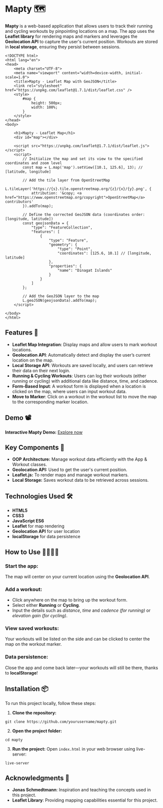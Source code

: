 # Mapty 🗺️

**Mapty** is a web-based application that allows users to track their running and cycling workouts by pinpointing locations on a map. The app uses the **Leaflet library** for rendering maps and markers and leverages the **Geolocation API** to capture the user's current position. Workouts are stored in **local storage**, ensuring they persist between sessions.

```
<!DOCTYPE html>
<html lang="en">
<head>
    <meta charset="UTF-8">
    <meta name="viewport" content="width=device-width, initial-scale=1.0">
    <title>Mapty - Leaflet Map with GeoJSON</title>
    <link rel="stylesheet" href="https://unpkg.com/leaflet@1.7.1/dist/leaflet.css" />
    <style>
        #map {
            height: 500px;
            width: 100%;
        }
    </style>
</head>
<body>

    <h1>Mapty - Leaflet Map</h1>
    <div id="map"></div>

    <script src="https://unpkg.com/leaflet@1.7.1/dist/leaflet.js"></script>
    <script>
        // Initialize the map and set its view to the specified coordinates and zoom level
        const map = L.map('map').setView([10.1, 125.6], 13); // [latitude, longitude]

        // Add the tile layer from OpenStreetMap
        L.tileLayer('https://{s}.tile.openstreetmap.org/{z}/{x}/{y}.png', {
            attribution: '&copy; <a href="https://www.openstreetmap.org/copyright">OpenStreetMap</a> contributors'
        }).addTo(map);

        // Define the corrected GeoJSON data (coordinates order: [longitude, latitude])
        const geojsonData = {
            "type": "FeatureCollection",
            "features": [
                {
                    "type": "Feature",
                    "geometry": {
                        "type": "Point",
                        "coordinates": [125.6, 10.1] // [longitude, latitude]
                    },
                    "properties": {
                        "name": "Dinagat Islands"
                    }
                }
            ]
        };

        // Add the GeoJSON layer to the map
        L.geoJSON(geojsonData).addTo(map);
    </script>

</body>
</html>
```
## Features 🌟

- **Leaflet Map Integration**: Display maps and allow users to mark workout locations.
- **Geolocation API**: Automatically detect and display the user’s current location on the map.
- **Local Storage API**: Workouts are saved locally, and users can retrieve their data on their next login.
- **Running & Cycling Workouts**: Users can log their workouts (either running or cycling) with additional data like distance, time, and cadence.
- **Form-Based Input**: A workout form is displayed when a location is clicked on the map, where users can input workout data.
- **Move to Marker**: Click on a workout in the workout list to move the map to the corresponding marker location.

## Demo 📽️
**Interactive Mapty Demo:** [Explore now](https://mostafa-ehab22.github.io/Mapty-Workout-Tracker/)

## Key Components 🔑
- **OOP Architecture:** Manage workout data efficiently with the App & Workout classes.
- **Geolocation API:** Used to get the user's current position.
- **Leaflet.js:** To render maps and manage workout markers.
- **Local Storage:** Saves workout data to be retrieved across sessions.

## Technologies Used 🛠️

- **HTML5**
- **CSS3**
- **JavaScript ES6**
- **Leaflet** for map rendering
- **Geolocation API** for user location
- **localStorage** for data persistence
  
## How to Use 🏃‍♂️🚴‍♀️

### Start the app:
The map will center on your current location using the **Geolocation API**.

### Add a workout:
- Click anywhere on the map to bring up the workout form.
- Select either **Running** or **Cycling**.
- Input the details such as *distance*, *time* and *cadence (for running)* or *elevation gain (for cycling)*.

### View saved workouts:
Your workouts will be listed on the side and can be clicked to center the map on the workout marker.

### Data persistence:
Close the app and come back later—your workouts will still be there, thanks to **localStorage**!

## Installation 📦

To run this project locally, follow these steps:

1. **Clone the repository:**
```
git clone https://github.com/yourusername/mapty.git
```
2. **Open the project folder:**
```
cd mapty
```
3. **Run the project:** Open ```index.html``` in your web browser using live-server:
```
live-server
```

## Acknowledgments 🙌

- **Jonas Schmedtmann**: Inspiration and teaching the concepts used in this project.
- **Leaflet Library**: Providing mapping capabilities essential for this project.
